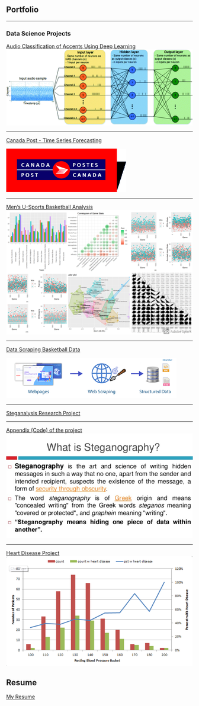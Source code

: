 ## Portfolio

---

### Data Science Projects 
[Audio Classification of Accents Using Deep Learning](https://michaelarman.github.io/Accents/)
<img src="images/audio.png?raw=true"/>

---
[Canada Post - Time Series Forecasting](https://github.com/michaelarman/Canada-Post-Challenge)


<img src="images/canadapost.png?raw=true"/>

---
[Men’s U-Sports Basketball Analysis](https://michaelarman.github.io/basketball-analysis/_book/index.html)
<img src="images/collage.png?raw=true"/>

---
[Data Scraping Basketball Data](https://github.com/michaelarman/Python-Data-Scrape/blob/master/python%20data%20scrape.ipynb)


<img src="images/webscrape.png?raw=true"/>

---
[Steganalysis Research Project](https://github.com/michaelarman/Steganalysis-Research-Project/blob/master/Research-Project.pdf)

---

[Appendix (Code) of the project](https://github.com/michaelarman/Steganalysis-Research-Project/blob/master/Research-Project%20-%20Appendix.pdf)
<img src="images/steganography.jpg?raw=true"/>

---
[Heart Disease Project](/pdf/Final-Project-Report-Heart-Disease.pdf)
<img src="images/heartdisease.png?raw=true"/>



## Resume
[My Resume](/pdf/Resume__Data_Scientist_.pdf)
